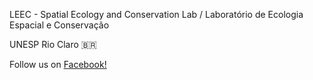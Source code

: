 LEEC - Spatial Ecology and Conservation Lab / Laboratório de Ecologia Espacial e Conservação

UNESP Rio Claro 🇧🇷

Follow us on [Facebook!](https://www.facebook.com/leec.unesp)
